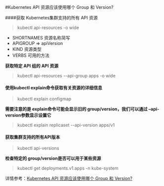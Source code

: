 #Kubernetes API 资源应该使用哪个 Group 和 Version?

####获取 Kubernetes集群支持的所有 API 资源

>kubectl api-resources -o wide

+ SHORTNAMES 资源名称简写
+ APIGROUP => apiVersion
+ KIND 资源类型
+ VERBS 可用的方法

**获取特定 API 组的 API 资源**

> kubectl api-resources --api-group apps -o wide

#### 使用kubectl explain命令获取有关资源的详细信息

> kubectl explain configmap

**需要注意的是 explain命令可能会显示旧的 group/version，我们可以通过 –api-version参数显示设置它**

> kubectl explain replicaset --api-version apps/v1

 #### 获取集群支持的所有API版本

> kubectl api-versions

**检查特定的 group/version是否可以用于某些资源**

> kubectl get deployments.v1.apps -n kube-system



详情参考：[Kubernetes API 资源应该使用哪个 Group 和 Version?]([http://liupeng0518.github.io/2018/12/24/k8s/%E6%A6%82%E5%BF%B5/%E5%A3%B0%E6%98%8E%E5%BC%8FAPI/Kubernetes_API%E8%B5%84%E6%BA%90%E7%9A%84Group%E5%92%8CVersion%E9%80%89%E6%8B%A9/](http://liupeng0518.github.io/2018/12/24/k8s/概念/声明式API/Kubernetes_API资源的Group和Version选择/))

